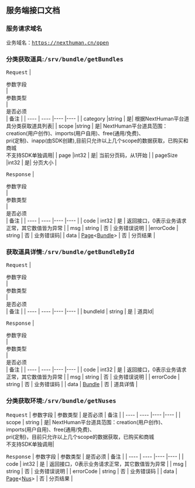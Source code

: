 ## 服务端接口文档

### 服务请求域名

<kbd>业务域名：https://nexthuman.cn/open</kbd>

### 分类获取道具:<kbd>/srv/bundle/getBundles</kbd>
<kbd>Request</kbd>
| <div style="width: 80px">参数字段</div> | <div style="width: 100px;">参数类型</div>     | <div style="width: 80px">是否必须</div>    | 备注 |
|  ----   | ----  |----  |----  |
| category |string | 是| 根据NextHuman平台道具分类获取道具列表|
| scope |string | 是| NextHuman平台道具范围：creation(用户创作)、imports(用户自用)、free(通用/免费)、<br/>pri(定制)、inapp(由SDK创建),目前只允许以上几个scope的数据获取，已购买和商城<br/>不支持SDK单独调用|
| page |int32 | 是| 当前分页码，从1开始 |
| pageSize |int32 | 是| 分页大小 |

<kbd>Response</kbd>
| <div style="width: 80px">参数字段</div> | <div style="width: 100px;">参数类型</div>     | <div style="width: 80px">是否必须</div>    | 备注 |
|  ----   | ----  |----  |----  |
| code | int32     | 是    | 返回接口，0表示业务请求正常，其它数值皆为异常 |
| msg  | string     | 否    | 业务错误说明 |
|errorCode | string | 否 | 业务错误码|
| data | [Page](page.md)<[Bundle](bundle.md)> | 否    | 分页结果 |



### 获取道具详情:<kbd>/srv/bundle/getBundleById</kbd>
<kbd>Request</kbd>
| <div style="width: 80px">参数字段</div> | <div style="width: 100px;">参数类型</div>     | <div style="width: 80px">是否必须</div>    | 备注 |
|  ----   | ----  |----  |----  |
| bundleId | string | 是 | 道具Id|

<kbd>Response</kbd>
| <div style="width: 80px">参数字段</div> | <div style="width: 100px;">参数类型</div>     | <div style="width: 80px">是否必须</div>    | 备注 |
|  ----   | ----  |----  |----  |
| code | int32     | 是    | 返回接口，0表示业务请求正常，其它数值皆为异常 |
| msg  | string     | 否    | 业务错误说明 |
| errorCode | string | 否 | 业务错误码 |
| data | [Bundle](bundle.md) | 否    | 道具详情 |

### 分类获取环境:<kbd>/srv/bundle/getNuses</kbd>
<kbd>Request</kbd>
| 参数字段 | 参数类型 | 是否必须 | 备注 |
|  ----   | ----  |----  |----  |
| scope | string | 是| NextHuman平台道具范围：creation(用户创作)、imports(用户自用)、free(通用/免费)、<br/>pri(定制)，目前只允许以上几个scope的数据获取，已购买和商城<br/>不支持SDK单独调用|

<kbd>Response</kbd>
| 参数字段 | 参数类型     | 是否必须    | 备注 |
|  ----   | ----  |----  |----  |
| code | int32     | 是    | 返回接口，0表示业务请求正常，其它数值皆为异常 |
| msg  | string     | 否    | 业务错误说明 |
| errorCode | string | 否 | 业务错误码 |
| data | [Page](page.md)<[Nus](nus.md)> | 否    | 分页结果 |
